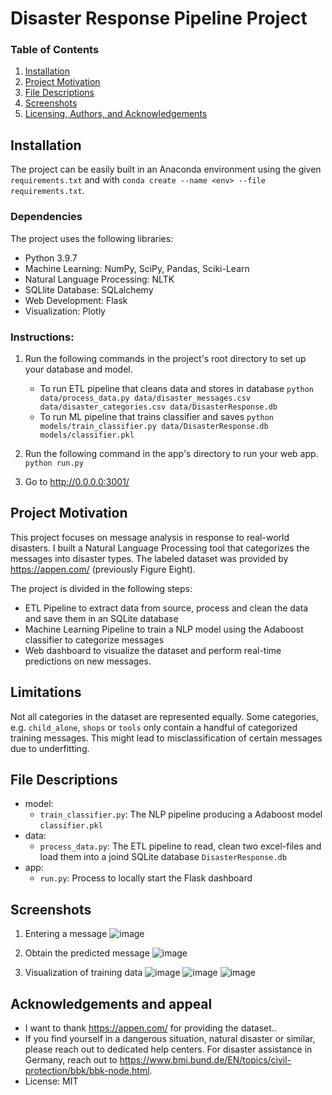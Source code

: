 # Disaster Response Pipeline Project

### Table of Contents

1. [Installation](#installation)
2. [Project Motivation](#motivation)
3. [File Descriptions](#files)
4. [Screenshots](#screenshots)
5. [Licensing, Authors, and Acknowledgements](#licensing)

## Installation <a name="installation"></a>

The project can be easily built in an Anaconda environment using the given `requirements.txt` and with `conda create --name <env> --file requirements.txt`.

### Dependencies

The project uses the following libraries:
- Python 3.9.7
- Machine Learning: NumPy, SciPy, Pandas, Sciki-Learn
- Natural Language Processing: NLTK
- SQLlite Database: SQLalchemy
- Web Development: Flask
- Visualization: Plotly

### Instructions:

1. Run the following commands in the project's root directory to set up your database and model.

    - To run ETL pipeline that cleans data and stores in database
        `python data/process_data.py data/disaster_messages.csv data/disaster_categories.csv data/DisasterResponse.db`
    - To run ML pipeline that trains classifier and saves
        `python models/train_classifier.py data/DisasterResponse.db models/classifier.pkl`

2. Run the following command in the app's directory to run your web app.
    `python run.py`

3. Go to http://0.0.0.0:3001/

## Project Motivation<a name="motivation"></a>

This project focuses on message analysis in response to real-world disasters. I built a Natural Language Processing tool that categorizes the messages into disaster types. The labeled dataset was provided by https://appen.com/ (previously Figure Eight).

The project is divided in the following steps:

- ETL Pipeline to extract data from source, process and clean the data and save them in an SQLite database
- Machine Learning Pipeline to train a NLP model using the Adaboost classifier to categorize messages
- Web dashboard to visualize the dataset and perform real-time predictions on new messages.

## Limitations

Not all categories in the dataset are represented equally. Some categories, e.g. `child_alone`, `shops` or `tools` only contain a handful of categorized training messages. This might lead to misclassification of certain messages due to underfitting.

## File Descriptions <a name="files"></a>

- model: 
    - `train_classifier.py`: The NLP pipeline producing a Adaboost model `classifier.pkl`
- data:
    - `process_data.py`: The ETL pipeline to read, clean two excel-files and load them into a joind SQLite database `DisasterResponse.db`
- app:
    - `run.py`: Process to locally start the Flask dashboard

## Screenshots <a name="screenshots"></a>

1. Entering a message
![image](https://user-images.githubusercontent.com/8439378/158881037-45c3c6d1-c441-4882-99ba-dc11012e2fea.png)

2. Obtain the predicted message
![image](https://user-images.githubusercontent.com/8439378/158881177-406120f8-7da0-4276-b3f0-48514e577f08.png)

3. Visualization of training data
![image](https://user-images.githubusercontent.com/8439378/158881647-f9aca699-1afa-4f56-8c58-0461978f03cd.png)
![image](https://user-images.githubusercontent.com/8439378/158881734-fd6ded3e-5c0a-4316-a437-a48192395406.png)
![image](https://user-images.githubusercontent.com/8439378/158881865-1fc71788-b686-472c-b229-8ee19bce3a66.png)

## Acknowledgements and appeal<a name="licensing"></a>

- I want to thank https://appen.com/ for providing the dataset..
- If you find yourself in a dangerous situation, natural disaster or similar, please reach out to dedicated help centers. For disaster assistance in Germany, reach out to https://www.bmi.bund.de/EN/topics/civil-protection/bbk/bbk-node.html.
- License: MIT

